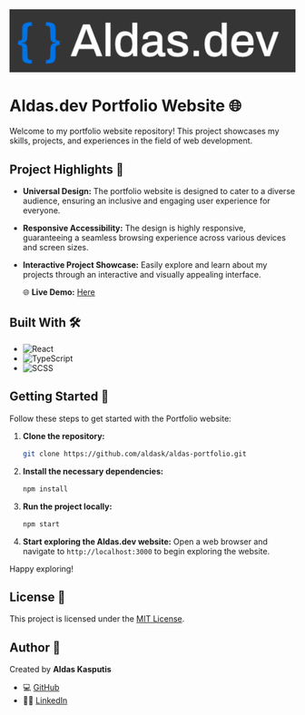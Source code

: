 <div align="center">
    <img src="public/logo.png" alt="Logo">
</div>

# Aldas.dev Portfolio Website 🌐

Welcome to my portfolio website repository! This project showcases my skills, projects, and experiences in the field of web development.

## Project Highlights 🌟

- **Universal Design:** The portfolio website is designed to cater to a diverse audience, ensuring an inclusive and engaging user experience for everyone.

- **Responsive Accessibility:** The design is highly responsive, guaranteeing a seamless browsing experience across various devices and screen sizes.

- **Interactive Project Showcase:** Easily explore and learn about my projects through an interactive and visually appealing interface.


  🌐 **Live Demo:** [Here](https://aldas.vercel.app/)

## Built With 🛠️

- ![React](https://img.shields.io/badge/React-000000?style=flat-square&logo=react)
- ![TypeScript](https://img.shields.io/badge/TypeScript-007ACC?style=flat-square&logo=typescript)
- ![SCSS](https://img.shields.io/badge/SCSS-CC6699?style=flat-square&logo=sass)


## Getting Started 🚀

Follow these steps to get started with the Portfolio website:

1. **Clone the repository:**

   ```sh
   git clone https://github.com/aldask/aldas-portfolio.git
   ```

2. **Install the necessary dependencies:**

   ```sh
   npm install
   ```

3. **Run the project locally:**

   ```sh
   npm start
   ```

4. **Start exploring the Aldas.dev website:**
   Open a web browser and navigate to `http://localhost:3000` to begin exploring the website.

Happy exploring!

## License 📜

This project is licensed under the [MIT License](https://opensource.org/licenses/MIT).

## Author 👤

Created by **Aldas Kasputis**

- 💻 [GitHub](https://github.com/aldask)
- 👨‍💼 [LinkedIn](https://www.linkedin.com/in/aldas-k-2ab99b1b4)
